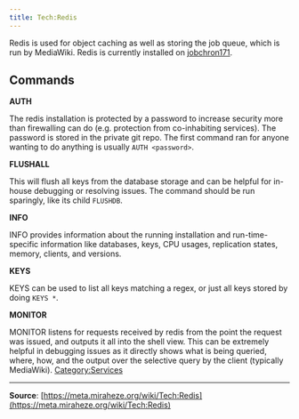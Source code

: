 ```yaml
---
title: Tech:Redis
---
```


Redis is used for object caching as well as storing the job queue, which is run by MediaWiki. Redis is currently installed on [jobchron171](/tech-docs/techjobchron171).

## Commands 

**AUTH**

The redis installation is protected by a password to increase security more than firewalling can do (e.g. protection from co-inhabiting services). The password is stored in the private git repo. The first command ran for anyone wanting to do anything is usually `AUTH <password>`.

**FLUSHALL**

This will flush all keys from the database storage and can be helpful for in-house debugging or resolving issues. The command should be run sparingly, like its child `FLUSHDB`.

**INFO**

INFO provides information about the running installation and run-time-specific information like databases, keys, CPU usages, replication states, memory, clients, and versions.

**KEYS**

KEYS can be used to list all keys matching a regex, or just all keys stored by doing `KEYS *`.

**MONITOR**

MONITOR listens for requests received by redis from the point the request was issued, and outputs it all into the shell view. This can be extremely helpful in debugging issues as it directly shows what is being queried, where, how, and the output over the selective query by the client (typically MediaWiki).
[Category:Services](https://meta.miraheze.org/wiki/Category:Services)

----
**Source**: [https://meta.miraheze.org/wiki/Tech:Redis](https://meta.miraheze.org/wiki/Tech:Redis)